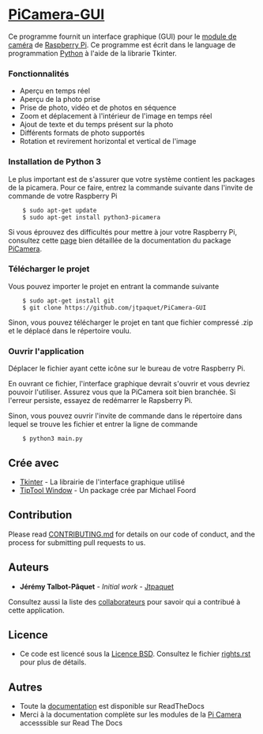 # [PiCamera-GUI](http://picamera-gui.readthedocs.io/en/latest/)

Ce programme fournit un interface graphique (GUI) pour le [module de caméra](https://www.raspberrypi.org/products/camera-module-v2/) de [Raspberry Pi](https://www.raspberrypi.org/).
Ce programme est écrit dans le language de programmation [Python](https://www.python.org/) à l'aide de la librarie Tkinter.


### Fonctionnalités

* Aperçu en temps réel
* Aperçu de la photo prise
* Prise de photo, vidéo et de photos en séquence
* Zoom et déplacement à l'intérieur de l'image en temps réel
* Ajout de texte et du temps présent sur la photo
* Différents formats de photo supportés
* Rotation et revirement horizontal et vertical de l'image

### Installation de Python 3

Le plus important est de s'assurer que votre système contient les packages de la picamera. Pour ce faire, entrez la commande suivante dans l'invite de commande de votre Raspberry Pi


```
	$ sudo apt-get update
	$ sudo apt-get install python3-picamera
```

Si vous éprouvez des difficultés pour mettre à jour votre Raspberry Pi, consultez cette [page](https://picamera.readthedocs.io/en/release-1.10/install3.html) bien détaillée de la documentation du package [PiCamera](https://picamera.readthedocs.io/en/release-1.10/index.html).

### Télécharger le projet

Vous pouvez importer le projet en entrant la commande suivante

```	
	$ sudo apt-get install git
	$ git clone https://github.com/jtpaquet/PiCamera-GUI
```

Sinon, vous pouvez télécharger le projet en tant que fichier compressé .zip et le déplacé dans le répertoire voulu.


### Ouvrir l'application


Déplacer le fichier ayant cette icône sur le bureau de votre Raspberry Pi.

En ouvrant ce fichier, l'interface graphique devrait s'ouvrir et vous devriez pouvoir l'utiliser. Assurez vous que la PiCamera soit bien branchée. Si l'erreur persiste, essayez de redémarrer le Rapsberry Pi.

Sinon, vous pouvez ouvrir l'invite de commande dans le répertoire dans lequel se trouve les fichier et entrer la ligne de commande

```
	$ python3 main.py
```

## Crée avec

* [Tkinter](https://docs.python.org/2/library/tkinter.html) - La librairie de l'interface graphique utilisé
* [TipTool Window](http://www.voidspace.org.uk/python/weblog/arch_d7_2006_07_01.shtml#e387) - Un package crée par Michael Foord


## Contribution

Please read [CONTRIBUTING.md](https://github.com/jtpaquet/PiCamera-GUI/graphs/contributors) for details on our code of conduct, and the process for submitting pull requests to us.

## Auteurs

* **Jérémy Talbot-Pâquet** - *Initial work* - [Jtpaquet](https://github.com/jtpaquet)

Consultez aussi la liste des [collaborateurs](https://github.com/jtpaquet/PiCamera-GUI/graphs/contributors) pour savoir qui a contribué à cette application.

## Licence

* Ce code est licencé sous la [Licence BSD](https://opensource.org/licenses/BSD-3-Clause). Consultez le fichier [rights.rst](rights.rst) pour plus de détails.

## Autres

* Toute la [documentation](http://picamera-gui.readthedocs.io/en/latest/) est disponible sur ReadTheDocs
* Merci à la documentation complète sur les modules de la [Pi Camera](https://picamera.readthedocs.io/) accesssible sur Read The Docs
